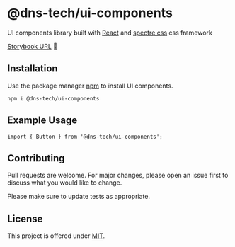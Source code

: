 # @dns-tech/ui-components
UI components library built with [React](https://reactjs.org/) and [spectre.css](https://picturepan2.github.io/spectre/) css framework

[Storybook URL](https://main--60337a40b7016200231bd952.chromatic.com) :tada:

## Installation

Use the package manager [npm](https://www.npmjs.com/) to install UI components.
```
npm i @dns-tech/ui-components
```
## Example Usage
```
import { Button } from '@dns-tech/ui-components';
```
## Contributing
Pull requests are welcome. For major changes, please open an issue first to discuss what you would like to change.

Please make sure to update tests as appropriate.

## License
This project is offered under [MIT](https://github.com/dinesh-se/ds-tech-ui-components/blob/main/LICENSE).
